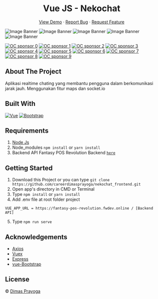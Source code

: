 <h1 align='center'>Vue JS - Nekochat</h1>
  <p align="center">
    <a href="https://fantasy-pos.netlify.app/">View Demo</a>
    ·
    <a href="https://github.com/careerdimasprayoga/Fantasy_POS_Revolution_backend/issues">Report Bug</a>
    ·
    <a href="https://github.com/careerdimasprayoga/Fantasy_POS_Revolution_backend/issues">Request Feature</a>
  </p>

![Image Banner](https://user-images.githubusercontent.com/66796874/97945870-61183b80-1dbb-11eb-9ba4-622b51b8f217.png)
![Image Banner](https://user-images.githubusercontent.com/66796874/97946078-e3086480-1dbb-11eb-97ef-6e291becc2b7.png)
![Image Banner](https://user-images.githubusercontent.com/66796874/97946104-f3b8da80-1dbb-11eb-883e-96431bbf61b6.png)
![Image Banner](https://user-images.githubusercontent.com/66796874/97946139-0a5f3180-1dbc-11eb-8faf-c48edfb22e14.png)
![Image Banner](https://user-images.githubusercontent.com/66796874/97946141-0b905e80-1dbc-11eb-8079-d3297c2dbc2c.png)

[![OC sponsor 0](https://user-images.githubusercontent.com/66796874/97945870-61183b80-1dbb-11eb-9ba4-622b51b8f217.png)](https://user-images.githubusercontent.com/66796874/97945870-61183b80-1dbb-11eb-9ba4-622b51b8f217.png)
[![OC sponsor 1](https://opencollective.com/bootstrap/sponsor/1/avatar.svg)](https://opencollective.com/bootstrap/sponsor/1/website)
[![OC sponsor 2](https://opencollective.com/bootstrap/sponsor/2/avatar.svg)](https://opencollective.com/bootstrap/sponsor/2/website)
[![OC sponsor 3](https://opencollective.com/bootstrap/sponsor/3/avatar.svg)](https://opencollective.com/bootstrap/sponsor/3/website)
[![OC sponsor 4](https://opencollective.com/bootstrap/sponsor/4/avatar.svg)](https://opencollective.com/bootstrap/sponsor/4/website)
[![OC sponsor 5](https://opencollective.com/bootstrap/sponsor/5/avatar.svg)](https://opencollective.com/bootstrap/sponsor/5/website)
[![OC sponsor 6](https://opencollective.com/bootstrap/sponsor/6/avatar.svg)](https://opencollective.com/bootstrap/sponsor/6/website)
[![OC sponsor 7](https://opencollective.com/bootstrap/sponsor/7/avatar.svg)](https://opencollective.com/bootstrap/sponsor/7/website)
[![OC sponsor 8](https://opencollective.com/bootstrap/sponsor/8/avatar.svg)](https://opencollective.com/bootstrap/sponsor/8/website)
[![OC sponsor 9](https://opencollective.com/bootstrap/sponsor/9/avatar.svg)](https://opencollective.com/bootstrap/sponsor/9/website)

## About The Project

Aplikasi realtime chating yang membantu pengguna dalam berkomunikasi jarak jauh. Menggunakan fitur maps dan socket.io

## Built With

[![Vue](https://img.shields.io/badge/Vue-v2.6.11-green)](https://github.com/vuejs/vue)
[![Bootstrap](https://img.shields.io/badge/Bootstrap-v4.5.x-blue)](https://github.com/bootstrap-vue/bootstrap-vue)

## Requirements

1. <a href="https://nodejs.org/en/download/">Node Js</a>
2. Node_modules `npm install` or `yarn install`
3. Backend API Fantasy POS Revolution Backend [`here`](https://github.com/careerdimasprayoga/nekochat_backend)

## Getting Started

1. Download this Project or you can type `git clone https://github.com/careerdimasprayoga/nekochat_frontend.git`
2. Open app's directory in CMD or Terminal
3. Type `npm install` or `yarn install`
4. Add .env file at root folder project

```
VUE_APP_URL = https://fantasy-pos-revolution.fwdev.online / [Backend API]
```

5. Type `npm run serve`

## Acknowledgements

- [Axios](https://www.npmjs.com/package/axios)
- [Vuex](https://vuex.vuejs.org/)
- [Express](https://www.npmjs.com/package/express)
- [vue-Bootstrap](https://bootstrap-vue.org/)

## License

© [Dimas Prayoga](https://github.com/careerdimasprayoga/)
